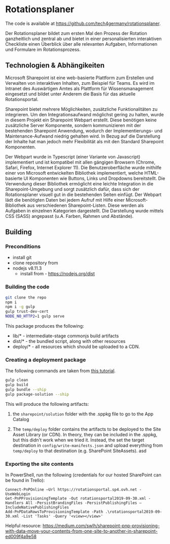 # Rotationsplaner

The code is available at https://github.com/tech4germany/rotationsplaner.

Der Rotationsplaner bildet zum ersten Mal den Prozess der Rotation ganzheitlich und zentral ab und bietet in einer personalisierten interaktiven Checkliste einen Überblick über alle relevanten Aufgaben, Informationen und Formulare im Rotationsprozess.

## Technologien & Abhängikeiten
Microsoft Sharepoint ist eine web-basierte Plattform zum Erstellen und Verwalten von interaktiven Inhalten, zum Beispiel für Teams. Es wird im Intranet des Auswärtigen Amtes als Plattform für Wissensmanagement eingesetzt und bildet unter Anderem die Basis für das aktuelle Rotationsportal. 

Sharepoint bietet mehrere Möglichkeiten, zusätzliche Funktionalitäten zu integrieren. Um den Integrationsaufwand möglichst gering zu halten, wurde in diesem Projekt ein Sharepoint Webpart erstellt. Diese benötigen keine zusätzliche Server Komponente, sondern kommunizieren mit der bestehenden Sharepoint Anwendung, wodurch der Implementierungs- und Maintenance-Aufwand niedrig gehalten wird. In Bezug auf die Darstellung der Inhalte hat man jedoch mehr Flexibilität als mit den Standard Sharepoint Komponenten.

Der Webpart wurde in Typescript (einer Variante von Javascript) implementiert und ist kompatibel mit allen gängigen Browsern (Chrome, Safari, Firefox, Internet Explorer 11). Die Benutzeroberfläche wurde mithilfe einer von Microsoft entwickelten Bibliothek implementiert, welche HTML-basierte UI Komponenten wie Buttons, Links und Dropdowns bereitstellt. Die Verwendung dieser Bibliothek ermöglicht eine leichte Integration in die Sharepoint-Umgebung und sorgt zusätzlich dafür, dass sich der Rotationsplaner visuell gut in die bestehenden Seiten einfügt. Der Webpart lädt die benötigten Daten bei jedem Aufruf mit Hilfe einer Microsoft-Bibliothek aus verschiedenen Sharepoint-Listen. Diese werden als Aufgaben in einzelnen Kategorien dargestellt. Die Darstellung wurde mittels CSS (SASS) angepasst (u.A. Farben, Rahmen und Abstände).


## Building

### Preconditions
* install git
* clone repository from 
* nodejs v8.11.3
  * install from - https://nodejs.org/dist

### Building the code

```bash
git clone the repo
npm i
npm i -g gulp
gulp trust-dev-cert
NODE_NO_HTTP2=1 gulp serve
```

This package produces the following:

* lib/* - intermediate-stage commonjs build artifacts
* dist/* - the bundled script, along with other resources
* deploy/* - all resources which should be uploaded to a CDN.


### Creating a deployment package
The following commands are taken from [this tutorial](http://www.sharepointsamples.com/deploy-sharepoint-framework-webpart-to-sharepoint-site/).

```bash
gulp clean
gulp build
gulp bundle --ship
gulp package-solution --ship
```

This will produce the following artifacts:
1. the `sharepoint/solution` folder with the .sppkg file to go to the App Catalog

2. The `temp/deploy` folder contains the artifacts to be deployed to the Site Asset Library (or CDN). In theory, they can be included in the .sppkg, but this didn't work when we tried it. Instead, the set the target destination in  `config/write-manifests.json` and upload everything from `temp/deploy` to that destination (e.g. SharePoint SiteAssets).
asd


### Exporting the site contents
In PowerShell, run the following (credentials for our hosted SharePoint can be found in Trello):
```
Connect-PnPOnline –Url https://rotationsportal.sp4.ovh.net -UseWebLogin
Get-PnPProvisioningTemplate -Out rotationsportal2019-09-30.xml -Handlers All -PersistBrandingFiles -PersistPublishingFiles –IncludeNativePublishingFiles
Add-PnPDataRowsToProvisioningTemplate -Path .\rotationsportal2019-09-30.xml -List 'Tasks' -Query '<view></view>'
```

Helpful resource: <https://medium.com/swlh/sharepoint-pnp-provisioning-with-data-move-your-contents-from-one-site-to-another-in-sharepoint-ed009f4a9e58>
